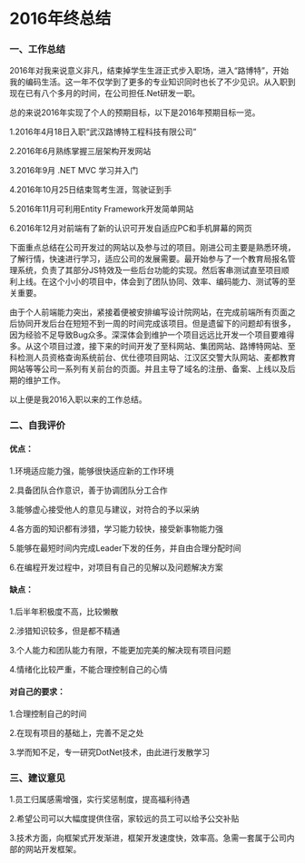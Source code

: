 # 2016年终总结

### 一、工作总结

2016年对我来说意义非凡，结束掉学生生涯正式步入职场，进入“路博特”，开始我的编码生活。这一年不仅学到了更多的专业知识同时也长了不少见识。从入职到现在已有八个多月的时间，在公司担任.Net研发一职。

总的来说2016年实现了个人的预期目标，以下是2016年预期目标一览。

1.2016年4月18日入职“武汉路博特工程科技有限公司”

2.2016年6月熟练掌握三层架构开发网站

3.2016年9月 .NET MVC 学习并入门

4.2016年10月25日结束驾考生涯，驾驶证到手

5.2016年11月可利用Entity Framework开发简单网站

6.2016年12月对前端有了新的认识可开发自适应PC和手机屏幕的网页

下面重点总结在公司开发过的网站以及参与过的项目。刚进公司主要是熟悉环境，了解行情，快速进行学习，适应公司的发展需要。最开始参与了一个教育局报名管理系统，负责了其部分JS特效及一些后台功能的实现。然后客串测试直至项目顺利上线。在这个小小的项目中，体会到了团队协同、效率、编码能力、测试等的至关重要。

由于个人前端能力突出，紧接着便被安排编写设计院网站，在完成前端所有页面之后协同开发后台在短短不到一周的时间完成该项目。但是遗留下的问题却有很多，因为经验不足导致Bug众多。深深体会到维护一个项目远远比开发一个项目要难得多。从这个项目过渡，接下来的时间开发了至科网站、集团网站、路博特网站、至科检测人员资格查询系统前台、优仕德项目网站、江汉区交警大队网站、麦都教育网站等等公司一系列有关前台的页面。并且主导了域名的注册、备案、上线以及后期的维护工作。

以上便是我2016入职以来的工作总结。

### 二、自我评价

#### 优点：

1.环境适应能力强，能够很快适应新的工作环境

2.具备团队合作意识，善于协调团队分工合作

3.能够虚心接受他人的意见与建议，对符合的予以采纳

4.各方面的知识都有涉猎，学习能力较快，接受新事物能力强

5.能够在最短时间内完成Leader下发的任务，并自由合理分配时间

6.在编程开发过程中，对项目有自己的见解以及问题解决方案

#### 缺点：

1.后半年积极度不高，比较懒散

2.涉猎知识较多，但是都不精通

3.个人能力和团队能力有限，不能更加完美的解决现有项目问题

4.情绪化比较严重，不能合理控制自己的心情

#### 对自己的要求：

1.合理控制自己的时间

2.在现有项目的基础上，完善不足之处

3.学而知不足，专一研究DotNet技术，由此进行发散学习

### 三、建议意见

1.员工归属感需增强，实行奖惩制度，提高福利待遇

2.希望公司可以大幅度提供住宿，家较远的员工可以给予公交补贴

3.技术方面，向框架式开发渐进，框架开发速度快，效率高。急需一套属于公司内部的网站开发框架。

